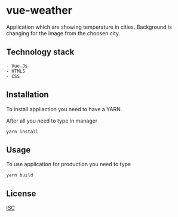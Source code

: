 # vue-weather

Application which are showing temperature in cities.
Background is changing for the image from the choosen city.

## Technology stack
    - Vue.Js
    - HTML5
    - CSS

## Installation
To install appliaction you need to have a YARN.

After all you need to type in manager

```yarn
yarn install
```

## Usage
To use application for production you need to type

```yarn
yarn build
```

## License
[ISC](https://choosealicense.com/licenses/isc/)


